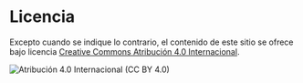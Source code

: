 # Licencia

Excepto cuando se indique lo contrario, el contenido de este sitio se ofrece bajo licencia [Creative Commons Atribución 4.0 Internacional](https://creativecommons.org/licenses/by/4.0/deed.es).

![Atribución 4.0 Internacional (CC BY 4.0)](https://mirrors.creativecommons.org/presskit/buttons/88x31/svg/by.svg)

